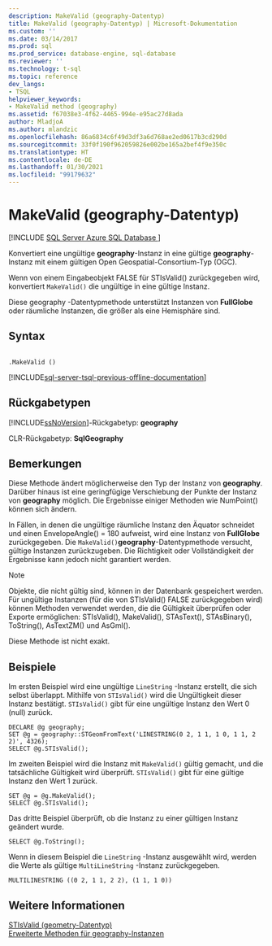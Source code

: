 ```yaml
---
description: MakeValid (geography-Datentyp)
title: MakeValid (geography-Datentyp) | Microsoft-Dokumentation
ms.custom: ''
ms.date: 03/14/2017
ms.prod: sql
ms.prod_service: database-engine, sql-database
ms.reviewer: ''
ms.technology: t-sql
ms.topic: reference
dev_langs:
- TSQL
helpviewer_keywords:
- MakeValid method (geography)
ms.assetid: f67038e3-4f62-4465-994e-e95ac27d8ada
author: MladjoA
ms.author: mlandzic
ms.openlocfilehash: 86a6834c6f49d3df3a6d768ae2ed0617b3cd290d
ms.sourcegitcommit: 33f0f190f962059826e002be165a2bef4f9e350c
ms.translationtype: HT
ms.contentlocale: de-DE
ms.lasthandoff: 01/30/2021
ms.locfileid: "99179632"
---
```

# <a name="makevalid-geography-data-type"></a>MakeValid (geography-Datentyp)
[!INCLUDE [SQL Server Azure SQL Database ](../../includes/applies-to-version/sql-asdb.md)]

  Konvertiert eine ungültige **geography**-Instanz in eine gültige **geography**-Instanz mit einem gültigen Open Geospatial-Consortium-Typ (OGC).  
  
 Wenn von einem Eingabeobjekt FALSE für STIsValid() zurückgegeben wird, konvertiert `MakeValid()` die ungültige in eine gültige Instanz.  
  
 Diese geography -Datentypmethode unterstützt Instanzen von **FullGlobe** oder räumliche Instanzen, die größer als eine Hemisphäre sind.  
  
## <a name="syntax"></a>Syntax  
  
```  
  
.MakeValid ()  
```  

[!INCLUDE[sql-server-tsql-previous-offline-documentation](../../includes/sql-server-tsql-previous-offline-documentation.md)]

## <a name="return-types"></a>Rückgabetypen
 [!INCLUDE[ssNoVersion](../../includes/ssnoversion-md.md)]-Rückgabetyp: **geography**  
  
 CLR-Rückgabetyp: **SqlGeography**  
  
## <a name="remarks"></a>Bemerkungen  
 Diese Methode ändert möglicherweise den Typ der Instanz von **geography**. Darüber hinaus ist eine geringfügige Verschiebung der Punkte der Instanz von **geography** möglich. Die Ergebnisse einiger Methoden wie NumPoint() können sich ändern.  
  
 In Fällen, in denen die ungültige räumliche Instanz den Äquator schneidet und einen EnvelopeAngle() = 180 aufweist, wird eine Instanz von **FullGlobe** zurückgegeben. Die `MakeValid()`**geography**-Datentypmethode versucht, gültige Instanzen zurückzugeben. Die Richtigkeit oder Vollständigkeit der Ergebnisse kann jedoch nicht garantiert werden.  
  
> [!NOTE]  
>  Objekte, die nicht gültig sind, können in der Datenbank gespeichert werden. Für ungültige Instanzen (für die von STIsValid() FALSE zurückgegeben wird) können Methoden verwendet werden, die die Gültigkeit überprüfen oder Exporte ermöglichen: STIsValid(), MakeValid(), STAsText(), STAsBinary(), ToString(), AsTextZM() und AsGml().  
  
 Diese Methode ist nicht exakt.  
  
## <a name="examples"></a>Beispiele  
 Im ersten Beispiel wird eine ungültige `LineString` -Instanz erstellt, die sich selbst überlappt. Mithilfe von `STIsValid()` wird die Ungültigkeit dieser Instanz bestätigt. `STIsValid()` gibt für eine ungültige Instanz den Wert 0 (null) zurück.  
  
```  
DECLARE @g geography;  
SET @g = geography::STGeomFromText('LINESTRING(0 2, 1 1, 1 0, 1 1, 2 2)', 4326);  
SELECT @g.STIsValid();  
```  
  
 Im zweiten Beispiel wird die Instanz mit `MakeValid()` gültig gemacht, und die tatsächliche Gültigkeit wird überprüft. `STIsValid()` gibt für eine gültige Instanz den Wert 1 zurück.  
  
```  
SET @g = @g.MakeValid();  
SELECT @g.STIsValid();  
```  
  
 Das dritte Beispiel überprüft, ob die Instanz zu einer gültigen Instanz geändert wurde.  
  
```  
SELECT @g.ToString();  
```  
  
 Wenn in diesem Beispiel die `LineString` -Instanz ausgewählt wird, werden die Werte als gültige `MultiLineString` -Instanz zurückgegeben.  
  
```  
MULTILINESTRING ((0 2, 1 1, 2 2), (1 1, 1 0))  
```  
  
## <a name="see-also"></a>Weitere Informationen  
 [STIsValid &#40;geometry-Datentyp&#41;](../../t-sql/spatial-geometry/stisvalid-geometry-data-type.md)   
 [Erweiterte Methoden für geography-Instanzen](../../t-sql/spatial-geography/extended-methods-on-geography-instances.md)  
  
  
